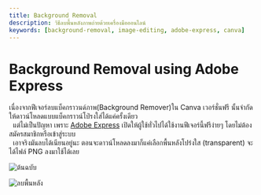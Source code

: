 ```yaml
---
title: Background Removal
description: วิธีลบพื้นหลังภาพถ่ายด้วยเครื่องมือออนไลน์
keywords: [background-removal, image-editing, adobe-express, canva]
---
```

# Background Removal using Adobe Express
เนื่องจากฟีเจอร์ลบแบ็คกราวนด์ภาพ(Background Remover)ใน Canva เวอร์ชั่นฟรี นั้นจำกัดให้ดาวน์โหลดแบบแบ็คกราวน์โป่รงใส่ได้แค่ครั้งเดียว  
&nbsp;&nbsp;แต่ไม่เป็นปัญหา เพราะ [Adobe Express](https://www.adobe.com/express/feature/image/remove-background) เปิดให้ผู้ใช้ทั่วไปได้ใช้งานฟีเจอร์นี้ฟรีง่ายๆ โดยไม่ต้องสมัครสมาชิกหรือเข้าสู่ระบบ  
&nbsp;&nbsp;เอาจริงมันลบได้เนียนอยู่นะ ตอนจะดาวน์โหลดลงมาก็แค่เลือกพื้นหลังโปร่งใส (transparent) จะได้ไฟล์ PNG ลงมาใช้ได้เลย

![ต้นฉบับ](https://pub-44a464d4394a43d6834ffdc08038cb38.r2.dev/docs/original-image.jpg 'before')

![ลบพื้นหลัง](https://pub-44a464d4394a43d6834ffdc08038cb38.r2.dev/docs/background-removal.png 'after')
